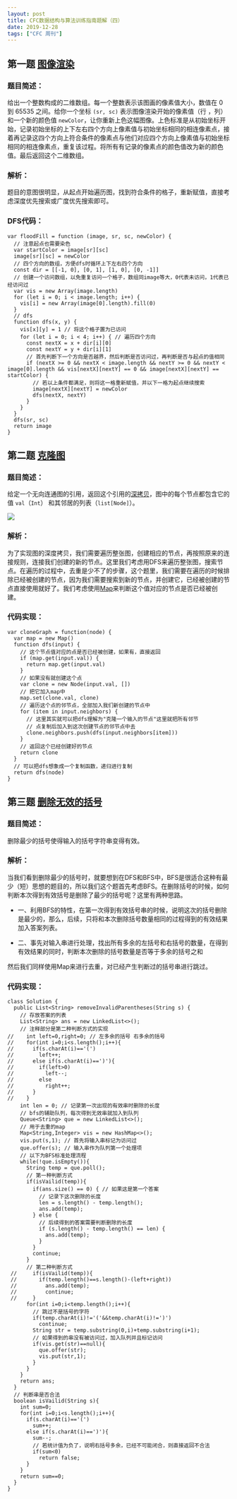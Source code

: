 ```yaml
---
layout: post
title: CFC数据结构与算法训练指南题解（四）
date: 2019-12-28
tags: ["CFC 周刊"]
---
```


## 第一题 [图像渲染](https://leetcode-cn.com/problems/flood-fill/)

### 题目简述：

给出一个整数构成的二维数组。每一个整数表示该图画的像素值大小，数值在 0 到 65535 之间。给你一个坐标 `(sr, sc)` 表示图像渲染开始的像素值（行 ，列）和一个新的颜色值 `newColor`，让你重新上色这幅图像。上色标准是从初始坐标开始，记录初始坐标的上下左右四个方向上像素值与初始坐标相同的相连像素点，接着再记录这四个方向上符合条件的像素点与他们对应四个方向上像素值与初始坐标相同的相连像素点，重复该过程。将所有有记录的像素点的颜色值改为新的颜色值。最后返回这个二维数组。

### 解析：

题目的意图很明显，从起点开始遍历图，找到符合条件的格子，重新赋值，直接考虑深度优先搜索或广度优先搜索即可。

### DFS代码：

    var floodFill = function (image, sr, sc, newColor) {
      // 注意起点也需要染色
      var startColor = image[sr][sc]
      image[sr][sc] = newColor
      // 四个方向的数组，方便dfs时循环上下左右四个方向
      const dir = [[-1, 0], [0, 1], [1, 0], [0, -1]]
      // 创建一个访问数组，以免重复访问一个格子，数组同image等大，0代表未访问，1代表已经访问过
      var vis = new Array(image.length)
      for (let i = 0; i < image.length; i++) {
        vis[i] = new Array(image[0].length).fill(0)
      }
      // dfs
      function dfs(x, y) {
        vis[x][y] = 1 // 将这个格子置为已访问
        for (let i = 0; i < 4; i++) { // 遍历四个方向
          const nextX = x + dir[i][0]
          const nextY = y + dir[i][1]
          // 首先判断下一个方向是否越界，然后判断是否访问过，再判断是否与起点的值相同
          if (nextX >= 0 && nextX < image.length && nextY >= 0 && nextY < image[0].length && vis[nextX][nextY] == 0 && image[nextX][nextY] == startColor) {
            // 若以上条件都满足，则将这一格重新赋值，并以下一格为起点继续搜索
            image[nextX][nextY] = newColor
            dfs(nextX, nextY)
          }
        }
      }
      dfs(sr, sc)
      return image
    }

## 第二题 [克隆图](https://leetcode-cn.com/problems/clone-graph/)

### 题目简述：

给定一个无向连通图的引用，返回这个引用的[深拷贝](https://juejin.im/post/59ac1c4ef265da248e75892b)，图中的每个节点都包含它的值 `val`（`Int`） 和其邻居的列表（`list[Node]`）。

![](113_sample.png)

### 解析：

为了实现图的深度拷贝，我们需要遍历整张图，创建相应的节点，再按照原来的连接规则，连接我们创建的新的节点。这里我们考虑用DFS来遍历整张图，搜索节点。在遍历的过程中，去重是少不了的步骤，这个题里，我们需要在遍历的时候排除已经被创建的节点，因为我们需要搜索到新的节点，并创建它，已经被创建的节点直接使用就好了。我们考虑使用[Map](https://developer.mozilla.org/zh-CN/docs/Web/JavaScript/Reference/Global_Objects/Map)来判断这个值对应的节点是否已经被创建。

### 代码实现：

    var cloneGraph = function(node) {
      var map = new Map()
      function dfs(input) {
        // 这个节点值对应的点是否已经被创建，如果有，直接返回
        if (map.get(input.val)) {
          return map.get(input.val)
        }
        // 如果没有就创建这个点
        var clone = new Node(input.val, [])
        // 把它加入map中
        map.set(clone.val, clone)
        // 遍历这个点的邻节点，全部加入我们新创建的节点中
        for (item in input.neighbors) {
          // 这里其实就可以把dfs理解为"克隆一个输入的节点"这里就把所有邻节
          // 点复制后加入到这次创建节点的邻节点中去
          clone.neighbors.push(dfs(input.neighbors[item]))
        }
        // 返回这个已经创建好的节点
        return clone
      }
      // 可以把dfs想象成一个复制函数，递归进行复制
      return dfs(node)
    }

## 第三题 [删除无效的括号](https://leetcode-cn.com/problems/remove-invalid-parentheses/)

### 题目简述：

删除最少的括号使得输入的括号字符串变得有效。

### 解析：

当我们看到删除最少的括号时，就要想到在DFS和BFS中，BFS是很适合这种有最少（短）思想的题目的，所以我们这个题首先考虑BFS。在删除括号的时候，如何判断本次得到有效括号是删除了最少的括号呢？这里有两种思路。

*   一、利用BFS的特性，在第一次得到有效括号串的时候，说明这次的括号删除是最少的，那么，后续，只将和本次删除括号数量相同的过程得到的有效结果加入答案列表。

*   二、事先对输入串进行处理，找出所有多余的左括号和右括号的数量，在得到有效结果的同时，判断本次删除的括号数量是否等于多余的括号之和

然后我们同样使用Map来进行去重，对已经产生判断过的括号串进行跳过。

### 代码实现：

    class Solution {
      public List<String> removeInvalidParentheses(String s) {
        // 存放答案的列表
        List<String> ans = new LinkedList<>();
        // 注释部分是第二种判断方式的实现
    //    int left=0,right=0; // 左多余的括号 右多余的括号
    //    for(int i=0;i<s.length();i++){
    //      if(s.charAt(i)=='(')
    //        left++;
    //      else if(s.charAt(i)==')'){
    //        if(left>0)
    //          left--;
    //        else
    //          right++;
    //      }
    //    }
        int len = 0; // 记录第一次出现的有效串时删除的长度
        // bfs的辅助队列，每次得到无效串就加入到队列
        Queue<String> que = new LinkedList<>();
        // 用于去重的map
        Map<String,Integer> vis = new HashMap<>();
        vis.put(s,1); // 首先将输入串标记为访问过
        que.offer(s); // 输入串作为队列第一个处理项
        // 以下为BFS标准处理流程
        while(!que.isEmpty()){
          String temp = que.poll();
          // 第一种判断方式
          if(isVailid(temp)){
            if(ans.size() == 0) { // 如果这是第一个答案
              // 记录下这次删除的长度
              len = s.length() - temp.length();
              ans.add(temp);
            } else {
              // 后续得到的答案需要判断删除的长度
              if (s.length() - temp.length() == len) {
                ans.add(temp);
              }
            }
            continue;
          }
          // 第二种判断方式
     //     if(isVailid(temp)){
     //       if(temp.length()==s.length()-(left+right))
     //         ans.add(temp);
     //         continue;
     //     }
          for(int i=0;i<temp.length();i++){
            // 跳过不是括号的字符
            if(temp.charAt(i)!='('&&temp.charAt(i)!=')')
              continue;
            String str = temp.substring(0,i)+temp.substring(i+1);
            // 如果得到的串没有被访问过，加入队列并且标记访问
            if(vis.get(str)==null){
              que.offer(str);
              vis.put(str,1);
            }
          }
        }
        return ans;
      }
      // 判断串是否合法
      boolean isVailid(String s){
        int sum=0;
        for(int i=0;i<s.length();i++){
          if(s.charAt(i)=='(')
            sum++;
          else if(s.charAt(i)==')'){
            sum--;
            // 若统计值为负了，说明右括号多余，已经不可能闭合，则直接返回不合法
            if(sum<0)
              return false;
          }
        }
        return sum==0;
      }
    }

&nbsp;